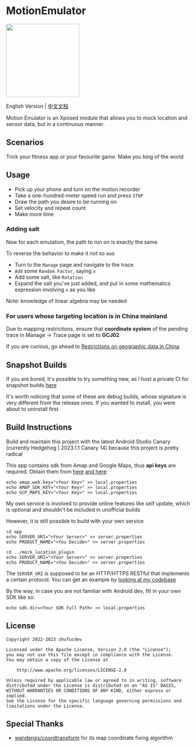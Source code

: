 # MotionEmulator
<img src="art/MotionEmulator.svg" width="200">

English Version | [中文文档](README_zh.md)

Motion Emulator is an Xposed module that allows 
you to mock location and sensor data, but in a continuous manner.


## Scenarios

Trick your fitness app or your favourite game. Make you king of the world

## Usage

* Pick up your phone and turn on the motion recorder
* Take a one-hundred-meter speed run and press `STOP`
* Draw the path you desire to be running on
* Set velocity and repeat count
* Make more time

### Adding salt
Now for each emulation, the path to run on
is exactly the same

To reverse the behavior to make it not so sus

* Turn to the `Manage` page and navigate to the trace
* `Add` some `Random Factor`, saying `x`
* Add some salt, like `Rotation`
* Expand the salt you've just added, and put in some
mathematics expression involving `x` as you like

Note: knowledge of linear algebra may be needed

### For users whose targeting location is in China mainland

Due to mapping restrictions, ensure that **coordinate system**
of the pending trace in Manage -> Trace page is set to **GCJ02**

If you are curious, go ahead to
[Restrictions on geographic data in China](https://en.wikipedia.org/wiki/Restrictions_on_geographic_data_in_China)

## Snapshot Builds

If you are bored, it's possible to try something new, as I host
a private CI for snapshot builds
[here](https://build.zhufucdev.com/job/Motion%20Emulator/)

It's worth noticing that some of these are debug builds, whose
signature is very different from the release ones. If you wanted
to install, you were about to uninstall first

## Build Instructions

Build and maintain this project with the latest Android Studio Canary
(currently Hedgehog | 2023.1.1 Canary 14) because this project is pretty
radical

This app contains sdk from Amap and Google Maps, thus **api keys** are
required.
Obtain them from [here](https://console.amap.com/dev/key/app)
[and here](https://developers.google.com/maps/documentation/android-sdk/start)
```shell
echo amap.web.key="<Your Key>" >> local.properties
echo AMAP_SDK_KEY="<Your Key>" >> local.properties
echo GCP_MAPS_KEY="<Your Key>" >> local.properties
```

My own service is involved to provide online features like self update,
which is optional and shouldn't be included in unofficial builds

However, it is still possible to build with your own service
```shell
cd app
echo SERVER_URI="<Your Server>" >> server.properties
echo PRODUCT_NAME="<You Decide>" >> server.properties

cd ../mock_location_plugin
echo SERVER_URI="<Your Server>" >> server.properties
echo PRODUCT_NAME="<You Decide>" >> server.properties
```

The `SERVER_URI` is supposed to be an HTTP/HTTPS RESTful that implements
a certain protocol. You can get an example by 
[looking at my codebase](https://github.com/zhufucdev/api.zhufucdev)

By the way, in case you are not familiar with Android dev, fill in
your own SDK like so:
```shell
echo sdk.dir=<Your SDK Full Path> >> local.properties
```

## License

```
Copyright 2022-2023 zhufucdev

Licensed under the Apache License, Version 2.0 (the "License");
you may not use this file except in compliance with the License.
You may obtain a copy of the License at

    http://www.apache.org/licenses/LICENSE-2.0

Unless required by applicable law or agreed to in writing, software
distributed under the License is distributed on an "AS IS" BASIS,
WITHOUT WARRANTIES OR CONDITIONS OF ANY KIND, either express or implied.
See the License for the specific language governing permissions and
limitations under the License.
```

## Special Thanks

- [wandergis/coordtransform](https://github.com/wandergis/coordtransform) for its map coordinate fixing algorithm